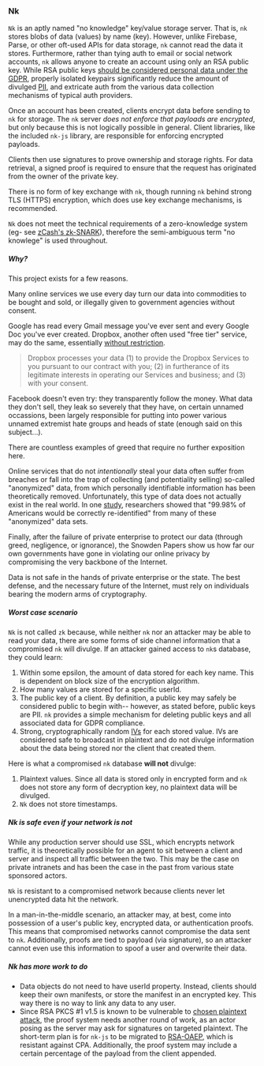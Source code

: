 ### Nk

`Nk` is an aptly named "no knowledge" key/value storage server. That is, `nk` stores blobs of data (values) by name (key). However, unlike Firebase, Parse, or other oft-used APIs for data storage, `nk` cannot read the data it stores. Furthermore, rather than tying auth to email or social network accounts, `nk` allows anyone to create an account using only an RSA public key. While RSA public keys [should be considered personal data under the GDPR](https://papers.ssrn.com/sol3/papers.cfm?abstract_id=3080322), properly isolated keypairs significantly reduce the amount of divulged [PII](https://en.wikipedia.org/wiki/Personal_data), and extricate auth from the various data collection mechanisms of typical auth providers.

Once an account has been created, clients encrypt data before sending to `nk` for storage. The `nk` server *does not enforce that payloads are encrypted*, but only because this is not logically possible in general. Client libraries, like the included `nk-js` library, are responsible for enforcing encrypted payloads.

Clients then use signatures to prove ownership and storage rights. For data retrieval, a signed proof is required to ensure that the request has originated from the owner of the private key.

There is no form of key exchange with `nk`, though running `nk` behind strong TLS (HTTPS) encryption, which does use key exchange mechanisms, is recommended.

`Nk` does not meet the technical requirements of a zero-knowledge system (eg- see [zCash's zk-SNARK](https://z.cash/technology/zksnarks/)), therefore the semi-ambiguous term "no knowlege" is used throughout.

##### Why?

This project exists for a few reasons.

Many online services we use every day turn our data into commodities to be bought and sold, or illegally given to government agencies without consent.

Google has read every Gmail message you've ever sent and every Google Doc you've ever created. Dropbox, another often used "free tier" service, may do the same, essentially [without restriction](https://help.dropbox.com/accounts-billing/security/privacy-policy-faq).

> Dropbox processes your data (1) to provide the Dropbox Services to you pursuant to our contract with you; (2) in furtherance of its legitimate interests in operating our Services and business; and (3) with your consent.

Facebook doesn't even try: they transparently follow the money. What data they don't sell, they leak so severely that they have, on certain unnamed occassions, been largely responsible for putting into power various unnamed extremist hate groups and heads of state (enough said on this subject...).

There are countless examples of greed that require no further exposition here.

Online services that do not *intentionally* steal your data often suffer from breaches or fall into the trap of collecting (and potentiality selling) so-called "anonymized" data, from which personally identifiable information has been theoretically removed. Unfortunately, this type of data does not actually exist in the real world. In one [study](https://www.nature.com/articles/s41467-019-10933-3/), researchers showed that "99.98% of Americans would be correctly re-identified" from many of these "anonymized" data sets.

Finally, after the failure of private enterprise to protect our data (through greed, negligence, or ignorance), the Snowden Papers show us how far our own governments have gone in violating our online privacy by compromising the very backbone of the Internet.

Data is not safe in the hands of private enterprise or the state. The best defense, and the necessary future of the Internet, must rely on individuals bearing the modern arms of cryptography.

##### Worst case scenario

`Nk` is not called `zk` because, while neither `nk` nor an attacker may be able to read your data, there are some forms of side channel information that a compromised `nk` will divulge. If an attacker gained access to `nk`s database, they could learn:

1. Within some epsilon, the amount of data stored for each key name. This is dependent on block size of the encryption algorithm.
2. How many values are stored for a specific userId.
3. The public key of a client. By definition, a public key may safely be considered public to begin with-- however, as stated before, public keys are PII. `nk` provides a simple mechanism for deleting public keys and all associated data for GDPR compliance.
4. Strong, cryptographically random [IVs](https://en.wikipedia.org/wiki/Initialization_vector) for each stored value. IVs are considered safe to broadcast in plaintext and do not divulge information about the data being stored nor the client that created them.

Here is what a compromised `nk` database **will not** divulge:

1. Plaintext values. Since all data is stored only in encrypted form and `nk` does not store any form of decryption key, no plaintext data will be divulged.
2. `Nk` does not store timestamps.

##### Nk is safe even if your network is not

While any production server should use SSL, which encrypts network traffic, it is theoretically possible for an agent to sit between a client and server and inspect all traffic between the two. This may be the case on private intranets and has been the case in the past from various state sponsored actors.

`Nk` is resistant to a compromised network because clients never let unencrypted data hit the network.

In a man-in-the-middle scenario, an attacker may, at best, come into possession of a user's public key, encrypted data, or authentication proofs. This means that compromised networks cannot compromise the data sent to `nk`. Additionally, proofs are tied to payload (via signature), so an attacker cannot even use this information to spoof a user and overwrite their data.

##### Nk has more work to do

- Data objects do not need to have userId property. Instead, clients should keep their own manifests, or store the manifest in an encrypted key. This way there is no way to link any data to any user.
- Since RSA PKCS #1 v1.5 is known to be vulnerable to [chosen plaintext attack](https://www.iacr.org/archive/eurocrypt2000/1807/18070091-new.pdf), the proof system needs another round of work, as an actor posing as the server may ask for signatures on targeted plaintext. The short-term plan is for `nk-js` to be migrated to [RSA-OAEP](https://eprint.iacr.org/2011/559.pdf), which is resistant against CPA. Additionally, the proof system may include a certain percentage of the payload from the client appended.